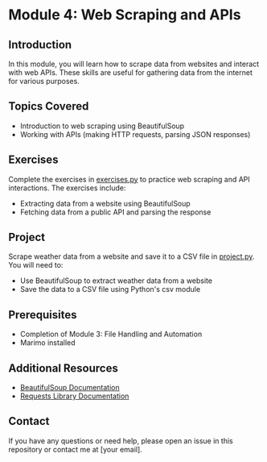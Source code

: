 # Module 4: Web Scraping and APIs

## Introduction

In this module, you will learn how to scrape data from websites and interact with web APIs. These skills are useful for gathering data from the internet for various purposes.

## Topics Covered

- Introduction to web scraping using BeautifulSoup
- Working with APIs (making HTTP requests, parsing JSON responses)

## Exercises

Complete the exercises in [exercises.py](exercises.py) to practice web scraping and API interactions. The exercises include:
- Extracting data from a website using BeautifulSoup
- Fetching data from a public API and parsing the response

## Project

Scrape weather data from a website and save it to a CSV file in [project.py](project.py). You will need to:
- Use BeautifulSoup to extract weather data from a website
- Save the data to a CSV file using Python's csv module

## Prerequisites

- Completion of Module 3: File Handling and Automation
- Marimo installed

## Additional Resources

- [BeautifulSoup Documentation](https://www.crummy.com/software/BeautifulSoup/bs4/doc/)
- [Requests Library Documentation](https://requests.readthedocs.io/en/master/)

## Contact

If you have any questions or need help, please open an issue in this repository or contact me at [your email].
